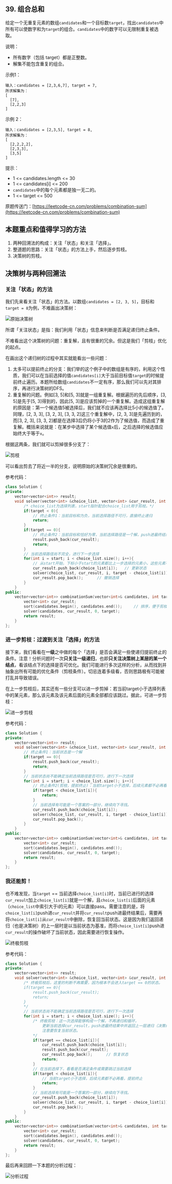 ## 39. 组合总和

给定一个无重复元素的数组`candidates`和一个目标数`target`，找出`candidates`中所有可以使数字和为`target`的组合。`candidates`中的数字可以无限制重复被选取。

说明：

+ 所有数字（包括 target）都是正整数。
+ 解集不能包含重复的组合。

示例1：

``` text
输入：candidates = [2,3,6,7], target = 7,
所求解集为：
[
  [7],
  [2,2,3]
]
```

示例 2：

``` text
输入：candidates = [2,3,5], target = 8,
所求解集为：
[
  [2,2,2,2],
  [2,3,3],
  [3,5]
]
```

提示：

+ 1 <= candidates.length <= 30
+ 1 <= candidates\[i\] <= 200
+ `candidates`中的每个元素都是独一无二的。
+ 1 <= target <= 500

原题传送门：[https://leetcode-cn.com/problems/combination-sum](https://leetcode-cn.com/problems/combination-sum)

## 本题重点和值得学习的方法

1. 两种回溯法的构成：关注「状态」和关注「选择」。
2. 整道题的思路：关注「状态」的方法上手，然后逐步剪枝。
3. 决策树的剪枝。

## 决策树与两种回溯法

### 关注「状态」的方法

我们先来看关注「状态」的方法。以数组`candidates = [2, 3, 5]`，目标和`target = 8`为例，不难画出决策树：

![原始决策树](./组合总和/原始决策树.png)

所谓「关注状态」是指：我们利用「状态」信息来判断是否满足递归终止条件。

不难看出这个决策树的问题：重复解，且有很重的冗余。但这是我们「剪枝」优化的起点。

在画出这个递归树的过程中其实就能看出一些问题：

1. 太多可以提前终止的分支：我们举的这个例子中的数组是有序的，利用这个性质，我们可以在当前选择的值`candidates[i]`大于当前目标值`target`的时候提前终止遍历。本题所给数组`candidates`不一定有序，那么我们可以先对其排序，再进行决策树的DFS。
2. 重复解的问题。例如\[3, 5\]和\[5, 3\]就是一组重复解。根据遍历的先后顺序，\[3, 5\]是先于\[5, 3\]得到的，因此\[5, 3\]是应该剪掉的一个重复解。造成这组重复解的原因是：第一个候选值5被选择后，我们就不应该再选择比5小的候选值了。同理，\[2, 3, 3\], \[3, 2, 3\], \[3, 3, 2\]这三个重复解中，\[2, 3, 3\]是先遍历到的，而\[3, 2, 3\], \[3, 3, 2\]都是在选择3后仍将小于3的2作为了候选值，而造成了重复解。概括来说就是：在某步中选择了某个候选值`x`后，之后选择的候选值应始终大于等于`x`。

根据这两条，我们就可以剪掉很多分支了：

![剪枝](组合总和/剪枝.png)

可以看出剪去了将近一半的分支，说明原始的决策树冗余是很重的。

参考代码：

``` c++
class Solution {
private:
    vector<vector<int>> result;
    void solver(vector<int> &choice_list, vector<int> &cur_result, int start, int target){
		/* choice_list为选择列表，start指针配合choice_list用于剪枝。*/
        if(target < 0){
			// 终止条件1：当前目标和为负，当前选择路径不可行，直接终止递归
			return;
		}
        if(target == 0){
			// 终止条件2：当前目标和恰好为零，当前选择路径是一个解，push进最终结果中
            result.push_back(cur_result);
            return;
        }
		// 当前选择路径尚不完全，进行下一步选择
        for(int i = start; i < choice_list.size(); i++){
			// 从start开始，下标小于start的元素都比上一步选择的元素小，这些元素不能选
            cur_result.push_back(choice_list[i]);	// 更新状态
            solver(choice_list, cur_result, i, target - choice_list[i]);	// 进入下一轮递归。下轮递归的选择列表要排除下标小于i的元素，即start = i
            cur_result.pop_back();		// 撤销选择
        }
    }
public:
    vector<vector<int>> combinationSum(vector<int>& candidates, int target) {
        vector<int> cur_result;
        sort(candidates.begin(), candidates.end());		// 排序，便于剪枝
        solver(candidates, cur_result, 0, target);
        return result;
    }
};
```

### 进一步剪枝：过渡到关注「选择」的方法

接下来，我们看看在**一级**之中做的每个「选择」是否会满足一些使递归提前终止的条件。注意！分析问题时一次**只关注一级递归**，也即**只关注决策树上某层的某一个结点**，看该结点下的选择是否可优化。我们可能进行多次这样的分析，从而找到并抽象出所有可能的优化条件（剪枝条件）。切忌连着多级看，否则思路极有可能被打乱并导致错误。

在上一步剪枝后，其实还有一些分支可以进一步剪掉：若当前target小于选择列表中的某元素，那么该元素及该元素后面的元素全部都应该跳过。据此，可进一步剪枝：

![进一步剪枝](./组合总和/进一步剪枝.png)

参考代码：

``` c++
class Solution {
private:
    vector<vector<int>> result;
    void solver(vector<int> &choice_list, vector<int> &cur_result, int start, int target){
        // 终止条件1：当前状态是一个解
        if(target == 0){
            result.push_back(cur_result);
            return;
        }
        // 当前状态尚不能确定当前选择路径是否可行，进行下一次选择
        for(int i = start; i < choice_list.size(); i++){
            // 终止条件2(剪枝，提前终止)：当前target小于选择，后续元素都不必再看，提前终止
            if(target < choice_list[i]){
                return;
            }
            // 当前选择有可能是一个答案的一部分，继续向下寻找。
            cur_result.push_back(choice_list[i]);
            solver(choice_list, cur_result, i, target - choice_list[i]);
            cur_result.pop_back();
        }
    }
public:
    vector<vector<int>> combinationSum(vector<int>& candidates, int target) {
        vector<int> cur_result;
        sort(candidates.begin(), candidates.end());
        solver(candidates, cur_result, 0, target);
        return result;
    }
};
```

### 我还能剪！

也不难发现，当`target` == 当前选择`choice_list[i]`时，当前已进行的选择`cur_result`加上`choice_list[i]`就是一个解，且`choice_list[i]`后面的元素（`choice_list`中索引大于i的元素）可以直接pass。需要注意的是，将`choice_list[i]`push进`cur_result`并将`cur_result`push进最终结果后，需要再将`choice_list[i]`从`cur_result`中删除，恢复回当前状态。这是因为我们返回递归（也是决策树）的上一层时是以当前状态为基准，而将`choice_list[i]`push进`cur_result`的操作破坏了当前状态，因此需要进行恢复操作。

![终极剪枝](./组合总和/终极剪枝.png)

参考代码：

``` c++
class Solution {
private:
    vector<vector<int>> result;
    void solver(vector<int> &choice_list, vector<int> &cur_result, int start, int target){
        /* 终极剪枝后，这里的判断不再需要，因为根本不会进入target == 0的状态。
        if(target == 0){
            result.push_back(cur_result);
            return;
        }
        */
        // 当前状态尚不能确定当前选择路径是否可行，进行下一次选择
        for(int i = start; i < choice_list.size(); i++){
            /* 终极剪枝：这一次选择能够构成一个解，不再递归和循环，
				更新当前选择cur_result，push进最终结果中并返回上一层递归（决策树的上一层）。
				注意要恢复当前状态。
			*/
			if(target == choice_list[i]){
                cur_result.push_back(choice_list[i]);
                result.push_back(cur_result);
                cur_result.pop_back();		// 恢复状态
                return;
            }
            // 在当前选择下，看看是否满足条件或需要跳过当前选择
            if(target < choice_list[i]){
                // 当前target小于选择，后续元素都不必再看，提前终止
                return;
            }
            // 当前选择有可能是一个答案的一部分，继续向下寻找。
            cur_result.push_back(choice_list[i]);
            solver(choice_list, cur_result, i, target - choice_list[i]);
            cur_result.pop_back();
        }
    }
public:
    vector<vector<int>> combinationSum(vector<int>& candidates, int target) {
        vector<int> cur_result;
        sort(candidates.begin(), candidates.end());
        solver(candidates, cur_result, 0, target);
        return result;
    }
};
```

最后再来回顾一下本题的分析过程：

![分析过程](./组合总和/整题分析过程.gif)
